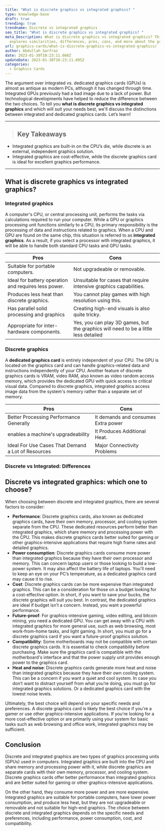 ```yaml
---
title: "What is discrete graphics vs integrated graphics? "
type: knowledge-base
draft: true
trending: true
trendname: Discrete vs integrated graphics
seo_title: "What is discrete graphics vs integrated graphics? "
meta_Description: What is discrete graphics vs integrated graphics? This post
  explores similarities, differences, pros, cons, and more about the graphics.
url: graphics-cards/what-is-discrete-graphics-vs-integrated-graphics/
author: Abdullah Sarfraz
date: 2023-01-30T10:23:11.666Z
updateDate: 2023-01-30T10:23:11.895Z
categories:
  - Graphics Cards
---
```

The argument over integrated vs. dedicated graphics cards (GPUs) is almost as antique as modern PCs, although it has changed through time. Integrated GPUs previously had a bad image due to a lack of power. But technological developments have helped to reduce the difference between the two choices. To tell you **what is discrete graphics vs integrated graphics** and which will suit your needs best, we'll discuss the distinctions between integrated and dedicated graphics cards. Let’s learn!

- - -

> ## Key Takeaways

* Integrated graphics are built-in on the CPU’s die, while discrete is an external, independent graphics solution.
* Integrated graphics are cost-effective, while the discrete graphics card is ideal for excellent graphics performance.

- - -

## What is discrete graphics vs integrated graphics?

### Integrated graphics

A computer's CPU, or central processing unit, performs the tasks via calculations required to run your computer. While a GPU or graphics processing unit functions similarly to a CPU, its primary responsibility is the processing of data and instructions related to graphics. When a CPU and GPU are found on the same chip, this situation is referred to as **integrated graphics**. As a result, if you select a processor with integrated graphics, it will be able to handle both standard CPU tasks and GPU tasks.

| **Pros**                                             | **Cons**                                                                            |
| ---------------------------------------------------- | ----------------------------------------------------------------------------------- |
| Suitable for portable computers.                     | Not upgradeable or removable.                                                       |
| Ideal for battery operation and requires less power. | Unsuitable for cases that require intensive graphics capabilities.                  |
| Produces less heat than discrete graphics.           | You cannot play games with high resolution using this.                              |
| Has parallel solid processing and graphics           | Creating high-end visuals is also quite tricky.                                     |
| Appropriate for inter-hardware components.           | Yes, you can play 3D games, but the graphics will need to be a little less detailed |

### Discrete graphics

A **dedicated graphics card** is entirely independent of your CPU. The GPU is located on the graphics card and can handle graphics-related data and instructions independently of your CPU. Another feature of discrete graphics cards is VRAM, video RAM, also known as video random access memory, which provides the dedicated GPU with quick access to critical visual data. Compared to discrete graphics, integrated graphics access image data from the system's memory rather than a separate set of memory.

| **Pros**                                           | **Cons**                            |
| -------------------------------------------------- | ----------------------------------- |
| Better Processing Performance Generally            | It demands and consumes Extra power |
| enables a machine's upgradeability                 | It Produces Additional Heat.        |
| Ideal For Use Cases That Demand a Lot of Resources | Major Connectivity Problems         |

### Discrete vs Integrated: Differences









## Discrete vs integrated graphics: which one to choose?

When choosing between discrete and integrated graphics, there are several factors to consider:

* **Performance**: Discrete graphics cards, also known as dedicated graphics cards, have their own memory, processor, and cooling system separate from the CPU. These dedicated resources perform better than integrated graphics, which share memory and processing power with the CPU. This makes discrete graphics cards better suited for gaming or other graphics-intensive applications that require high frame rates and detailed graphics.
* **Power consumption**: Discrete graphics cards consume more power than integrated graphics because they have their own processor and memory. This can concern laptop users or those looking to build a low-power system. It may also affect the battery life of laptops. You'll need to keep an eye on your PC’s temperature, as a dedicated graphics card may cause it to rise. 
* **Cost**: Discrete graphics cards can be more expensive than integrated graphics. This can be a consideration for those on a budget looking for a cost-effective option. In short, if you want to save your bucks, the discrete graphics will suit you best. In contrast, the dedicated graphics are ideal if budget isn’t a concern. Instead, you want a powerful performance. 
* **Future-proof**: For graphics-intensive gaming, video editing, and bitcoin mining, you need a dedicated GPU. You can get away with a CPU with integrated graphics for more general use, such as web browsing, most work-from-home tasks, and light gaming. In short, you must go for a discrete graphics card if you want a future-proof graphics solution. 
* **Compatibility**: Some motherboards may not be compatible with certain discrete graphics cards. It is essential to check compatibility before purchasing. Make sure the graphics card is compatible with the motherboard's interface and that the power supply unit provides enough power to the graphics card.
* **Heat and noise**: Discrete graphics cards generate more heat and noise than integrated graphics because they have their own cooling system. This can be a concern if you want a quiet and cool system. In case you don’t want to distract yourself from what you’re doing, you must go for integrated graphics solutions. Or a dedicated graphics card with the lowest noise levels. 

Ultimately, the best choice will depend on your specific needs and preferences. A discrete graphics card is likely the best choice if you're a gamer or use other graphics-intensive applications. If you're looking for a more cost-effective option or are primarily using your system for basic tasks such as web browsing and office work, integrated graphics may be sufficient.

## Conclusion

Discrete and integrated graphics are two types of graphics processing units (GPUs) used in computers. Integrated graphics are built into the CPU and share memory and processing power with it, while discrete graphics are separate cards with their own memory, processor, and cooling system. Discrete graphics cards offer better performance than integrated graphics and are better suited for gaming or other graphics-intensive applications.

On the other hand, they consume more power and are more expensive. Integrated graphics are suitable for portable computers, have lower power consumption, and produce less heat, but they are not upgradeable or removable and not suitable for high-end graphics. The choice between discrete and integrated graphics depends on the specific needs and preferences, including performance, power consumption, cost, and compatibility.